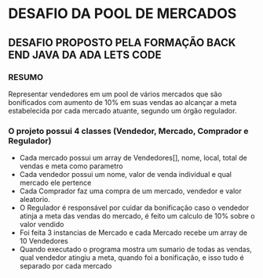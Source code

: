 # DESAFIO DA POOL DE MERCADOS

## DESAFIO PROPOSTO PELA FORMAÇÃO BACK END JAVA DA ADA LETS CODE

### RESUMO

<p>Representar vendedores em um pool de vários mercados que são bonificados com aumento de 10% em suas vendas ao alcançar a meta estabelecida por cada mercado atuante, segundo um órgão regulador.</p>

### O projeto possui 4 classes (Vendedor, Mercado, Comprador e Regulador)

- Cada mercado possui um array de Vendedores[], nome, local, total de vendas e meta como parametro
- Cada vendedor possui um nome, valor de venda individual e qual mercado ele pertence
- Cada Comprador faz uma compra de um mercado, vendedor e valor aleatorio.
- O Regulador é responsável por cuidar da bonificação caso o vendedor atinja a meta das vendas do mercado, é feito um calculo de 10% sobre o valor vendido
- Foi feita 3 instancias de Mercado e cada Mercado recebe um array de 10 Vendedores
- Quando executado o programa mostra um sumario de todas as vendas, qual vendedor atingiu a meta, quando foi a bonificação, e isso tudo é separado por cada mercado